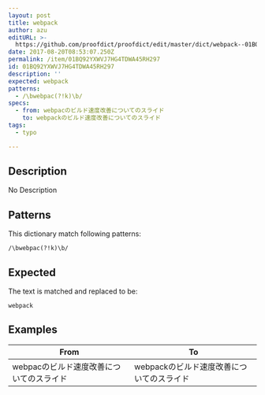 ```yaml
---
layout: post
title: webpack
author: azu
editURL: >-
  https://github.com/proofdict/proofdict/edit/master/dict/webpack--01BQ92YXWVJ7HG4TDWA45RH297.yml
date: 2017-08-20T08:53:07.250Z
permalink: /item/01BQ92YXWVJ7HG4TDWA45RH297
id: 01BQ92YXWVJ7HG4TDWA45RH297
description: ''
expected: webpack
patterns:
  - /\bwebpac(?!k)\b/
specs:
  - from: webpacのビルド速度改善についてのスライド
    to: webpackのビルド速度改善についてのスライド
tags:
  - typo

---
```


## Description

No Description 

## Patterns

This dictionary match following patterns:

    /\bwebpac(?!k)\b/

## Expected

The text is matched and replaced to be:

    webpack

## Examples

| From                    | To                       |
| ----------------------- | ------------------------ |
| webpacのビルド速度改善についてのスライド | webpackのビルド速度改善についてのスライド |
